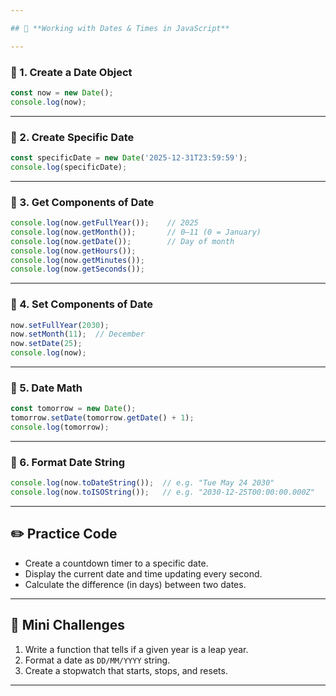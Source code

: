 ```yaml
---

## 📘 **Working with Dates & Times in JavaScript**

---
```


### 🔹 1. Create a Date Object

```javascript
const now = new Date();
console.log(now);
```

---

### 🔹 2. Create Specific Date

```javascript
const specificDate = new Date('2025-12-31T23:59:59');
console.log(specificDate);
```

---

### 🔹 3. Get Components of Date

```javascript
console.log(now.getFullYear());    // 2025
console.log(now.getMonth());       // 0–11 (0 = January)
console.log(now.getDate());        // Day of month
console.log(now.getHours());
console.log(now.getMinutes());
console.log(now.getSeconds());
```

---

### 🔹 4. Set Components of Date

```javascript
now.setFullYear(2030);
now.setMonth(11);  // December
now.setDate(25);
console.log(now);
```

---

### 🔹 5. Date Math

```javascript
const tomorrow = new Date();
tomorrow.setDate(tomorrow.getDate() + 1);
console.log(tomorrow);
```

---

### 🔹 6. Format Date String

```javascript
console.log(now.toDateString());  // e.g. "Tue May 24 2030"
console.log(now.toISOString());   // e.g. "2030-12-25T00:00:00.000Z"
```

---

## ✏️ Practice Code

* Create a countdown timer to a specific date.
* Display the current date and time updating every second.
* Calculate the difference (in days) between two dates.

---

## 🎯 Mini Challenges

1. Write a function that tells if a given year is a leap year.
2. Format a date as `DD/MM/YYYY` string.
3. Create a stopwatch that starts, stops, and resets.

---

